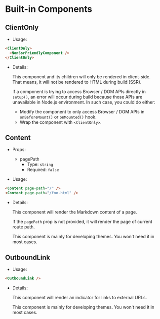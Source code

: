 # Built-in Components

<NpmBadge package="@vuepress/client" />

## ClientOnly

- Usage:

```md
<ClientOnly>
  <NonSsrFriendlyComponent />
</ClientOnly>
```

- Details:

  This component and its children will only be rendered in client-side. That means, it will not be rendered to HTML during build (SSR).

  If a component is trying to access Browser / DOM APIs directly in `setup()`, an error will occur during build because those APIs are unavailable in Node.js environment. In such case, you could do either:

  - Modify the component to only access Browser / DOM APIs in `onBeforeMount()` or `onMounted()` hook.
  - Wrap the component with `<ClientOnly>`.

## Content

- Props:
  - pagePath
    - Type: `string`
    - Required: `false`

- Usage:

```md
<Content page-path="/" />
<Content page-path="/foo.html" />
```

- Details:

  This component will render the Markdown content of a page.

  If the `pagePath` prop is not provided, it will render the page of current route path.

  This component is mainly for developing themes. You won't need it in most cases.

## OutboundLink

- Usage:

```md
<OutboundLink />
```

- Details:

  This component will render an indicator for links to external URLs.

  This component is mainly for developing themes. You won't need it in most cases.
